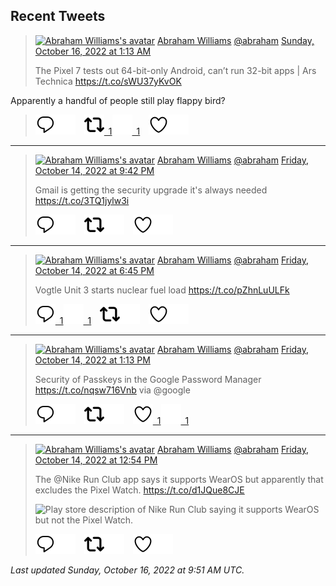 ## Recent Tweets

> [![Abraham Williams's avatar](https://pbs.twimg.com/profile_images/897079141719195648/_mvh-QJH_mini.jpg)](https://twitter.com/abraham) [Abraham Williams](https://twitter.com/abraham) [@abraham](https://twitter.com/abraham) [Sunday, October 16, 2022 at 1:13 AM](https://twitter.com/abraham/status/1581453236602822657)
>
> The Pixel 7 tests out 64-bit-only Android, can’t run 32-bit apps | Ars Technica https://t.co/sWU37yKvOK 

Apparently a handful of people still play flappy bird?
>
> [![Reply](./images/reply_light.svg#gh-light-mode-only "Reply")](https://twitter.com/intent/tweet?in_reply_to=1581453236602822657#gh-light-mode-only)[![Reply](./images/reply.svg#gh-dark-mode-only "Reply")](https://twitter.com/intent/tweet?in_reply_to=1581453236602822657#gh-dark-mode-only)&emsp;[![Retweet](./images/retweet_light.svg#gh-light-mode-only "Retweet")&ensp;1](https://twitter.com/intent/retweet?tweet_id=1581453236602822657#gh-light-mode-only)[![Retweet](./images/retweet.svg#gh-dark-mode-only "Retweet")&ensp;1](https://twitter.com/intent/retweet?tweet_id=1581453236602822657#gh-dark-mode-only)&emsp;[![Like](./images/like_light.svg#gh-light-mode-only "Like")](https://twitter.com/intent/favorite?tweet_id=1581453236602822657#gh-light-mode-only)[![Like](./images/like.svg#gh-dark-mode-only "Like")](https://twitter.com/intent/favorite?tweet_id=1581453236602822657#gh-dark-mode-only)


---

> [![Abraham Williams's avatar](https://pbs.twimg.com/profile_images/897079141719195648/_mvh-QJH_mini.jpg)](https://twitter.com/abraham) [Abraham Williams](https://twitter.com/abraham) [@abraham](https://twitter.com/abraham) [Friday, October 14, 2022 at 9:42 PM](https://twitter.com/abraham/status/1581037693097558018)
>
> Gmail is getting the security upgrade it's always needed https://t.co/3TQ1jylw3i
>
> [![Reply](./images/reply_light.svg#gh-light-mode-only "Reply")](https://twitter.com/intent/tweet?in_reply_to=1581037693097558018#gh-light-mode-only)[![Reply](./images/reply.svg#gh-dark-mode-only "Reply")](https://twitter.com/intent/tweet?in_reply_to=1581037693097558018#gh-dark-mode-only)&emsp;[![Retweet](./images/retweet_light.svg#gh-light-mode-only "Retweet")](https://twitter.com/intent/retweet?tweet_id=1581037693097558018#gh-light-mode-only)[![Retweet](./images/retweet.svg#gh-dark-mode-only "Retweet")](https://twitter.com/intent/retweet?tweet_id=1581037693097558018#gh-dark-mode-only)&emsp;[![Like](./images/like_light.svg#gh-light-mode-only "Like")](https://twitter.com/intent/favorite?tweet_id=1581037693097558018#gh-light-mode-only)[![Like](./images/like.svg#gh-dark-mode-only "Like")](https://twitter.com/intent/favorite?tweet_id=1581037693097558018#gh-dark-mode-only)


---

> [![Abraham Williams's avatar](https://pbs.twimg.com/profile_images/897079141719195648/_mvh-QJH_mini.jpg)](https://twitter.com/abraham) [Abraham Williams](https://twitter.com/abraham) [@abraham](https://twitter.com/abraham) [Friday, October 14, 2022 at 6:45 PM](https://twitter.com/abraham/status/1580993265813233664)
>
> Vogtle Unit 3 starts nuclear fuel load https://t.co/pZhnLuULFk
>
> [![Reply](./images/reply_light.svg#gh-light-mode-only "Reply")&ensp;1](https://twitter.com/intent/tweet?in_reply_to=1580993265813233664#gh-light-mode-only)[![Reply](./images/reply.svg#gh-dark-mode-only "Reply")&ensp;1](https://twitter.com/intent/tweet?in_reply_to=1580993265813233664#gh-dark-mode-only)&emsp;[![Retweet](./images/retweet_light.svg#gh-light-mode-only "Retweet")](https://twitter.com/intent/retweet?tweet_id=1580993265813233664#gh-light-mode-only)[![Retweet](./images/retweet.svg#gh-dark-mode-only "Retweet")](https://twitter.com/intent/retweet?tweet_id=1580993265813233664#gh-dark-mode-only)&emsp;[![Like](./images/like_light.svg#gh-light-mode-only "Like")](https://twitter.com/intent/favorite?tweet_id=1580993265813233664#gh-light-mode-only)[![Like](./images/like.svg#gh-dark-mode-only "Like")](https://twitter.com/intent/favorite?tweet_id=1580993265813233664#gh-dark-mode-only)


---

> [![Abraham Williams's avatar](https://pbs.twimg.com/profile_images/897079141719195648/_mvh-QJH_mini.jpg)](https://twitter.com/abraham) [Abraham Williams](https://twitter.com/abraham) [@abraham](https://twitter.com/abraham) [Friday, October 14, 2022 at 1:13 PM](https://twitter.com/abraham/status/1580909770726207488)
>
> Security of Passkeys in the Google Password Manager https://t.co/nqsw716Vnb via @google
>
> [![Reply](./images/reply_light.svg#gh-light-mode-only "Reply")](https://twitter.com/intent/tweet?in_reply_to=1580909770726207488#gh-light-mode-only)[![Reply](./images/reply.svg#gh-dark-mode-only "Reply")](https://twitter.com/intent/tweet?in_reply_to=1580909770726207488#gh-dark-mode-only)&emsp;[![Retweet](./images/retweet_light.svg#gh-light-mode-only "Retweet")](https://twitter.com/intent/retweet?tweet_id=1580909770726207488#gh-light-mode-only)[![Retweet](./images/retweet.svg#gh-dark-mode-only "Retweet")](https://twitter.com/intent/retweet?tweet_id=1580909770726207488#gh-dark-mode-only)&emsp;[![Like](./images/like_light.svg#gh-light-mode-only "Like")&ensp;1](https://twitter.com/intent/favorite?tweet_id=1580909770726207488#gh-light-mode-only)[![Like](./images/like.svg#gh-dark-mode-only "Like")&ensp;1](https://twitter.com/intent/favorite?tweet_id=1580909770726207488#gh-dark-mode-only)


---

> [![Abraham Williams's avatar](https://pbs.twimg.com/profile_images/897079141719195648/_mvh-QJH_mini.jpg)](https://twitter.com/abraham) [Abraham Williams](https://twitter.com/abraham) [@abraham](https://twitter.com/abraham) [Friday, October 14, 2022 at 12:54 PM](https://twitter.com/abraham/status/1580904932730802176)
>
> The @Nike Run Club app says it supports WearOS but apparently that excludes the Pixel Watch. https://t.co/d1JQue8CJE
>
> ![Play store description of Nike Run Club saying it supports WearOS but not the Pixel Watch.](https://pbs.twimg.com/media/FfCAgpEWYAUaivI.jpg)
>
> [![Reply](./images/reply_light.svg#gh-light-mode-only "Reply")](https://twitter.com/intent/tweet?in_reply_to=1580904932730802176#gh-light-mode-only)[![Reply](./images/reply.svg#gh-dark-mode-only "Reply")](https://twitter.com/intent/tweet?in_reply_to=1580904932730802176#gh-dark-mode-only)&emsp;[![Retweet](./images/retweet_light.svg#gh-light-mode-only "Retweet")](https://twitter.com/intent/retweet?tweet_id=1580904932730802176#gh-light-mode-only)[![Retweet](./images/retweet.svg#gh-dark-mode-only "Retweet")](https://twitter.com/intent/retweet?tweet_id=1580904932730802176#gh-dark-mode-only)&emsp;[![Like](./images/like_light.svg#gh-light-mode-only "Like")](https://twitter.com/intent/favorite?tweet_id=1580904932730802176#gh-light-mode-only)[![Like](./images/like.svg#gh-dark-mode-only "Like")](https://twitter.com/intent/favorite?tweet_id=1580904932730802176#gh-dark-mode-only)


_Last updated Sunday, October 16, 2022 at 9:51 AM UTC._
